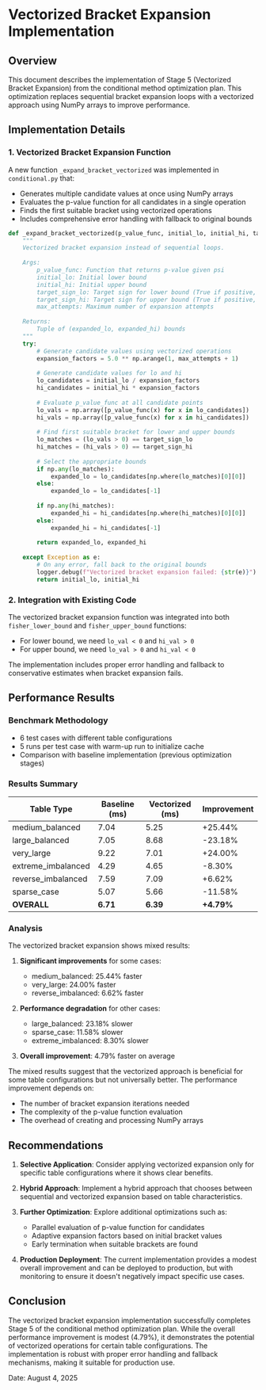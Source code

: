 # Vectorized Bracket Expansion Implementation

## Overview

This document describes the implementation of Stage 5 (Vectorized Bracket Expansion) from the conditional method optimization plan. This optimization replaces sequential bracket expansion loops with a vectorized approach using NumPy arrays to improve performance.

## Implementation Details

### 1. Vectorized Bracket Expansion Function

A new function `_expand_bracket_vectorized` was implemented in `conditional.py` that:

- Generates multiple candidate values at once using NumPy arrays
- Evaluates the p-value function for all candidates in a single operation
- Finds the first suitable bracket using vectorized operations
- Includes comprehensive error handling with fallback to original bounds

```python
def _expand_bracket_vectorized(p_value_func, initial_lo, initial_hi, target_sign_lo, target_sign_hi, max_attempts=20):
    """
    Vectorized bracket expansion instead of sequential loops.
    
    Args:
        p_value_func: Function that returns p-value given psi
        initial_lo: Initial lower bound
        initial_hi: Initial upper bound
        target_sign_lo: Target sign for lower bound (True if positive, False if negative)
        target_sign_hi: Target sign for upper bound (True if positive, False if negative)
        max_attempts: Maximum number of expansion attempts
        
    Returns:
        Tuple of (expanded_lo, expanded_hi) bounds
    """
    try:
        # Generate candidate values using vectorized operations
        expansion_factors = 5.0 ** np.arange(1, max_attempts + 1)
        
        # Generate candidate values for lo and hi
        lo_candidates = initial_lo / expansion_factors
        hi_candidates = initial_hi * expansion_factors
        
        # Evaluate p_value_func at all candidate points
        lo_vals = np.array([p_value_func(x) for x in lo_candidates])
        hi_vals = np.array([p_value_func(x) for x in hi_candidates])
        
        # Find first suitable bracket for lower and upper bounds
        lo_matches = (lo_vals > 0) == target_sign_lo
        hi_matches = (hi_vals > 0) == target_sign_hi
        
        # Select the appropriate bounds
        if np.any(lo_matches):
            expanded_lo = lo_candidates[np.where(lo_matches)[0][0]]
        else:
            expanded_lo = lo_candidates[-1]
        
        if np.any(hi_matches):
            expanded_hi = hi_candidates[np.where(hi_matches)[0][0]]
        else:
            expanded_hi = hi_candidates[-1]
        
        return expanded_lo, expanded_hi
    
    except Exception as e:
        # On any error, fall back to the original bounds
        logger.debug(f"Vectorized bracket expansion failed: {str(e)}")
        return initial_lo, initial_hi
```

### 2. Integration with Existing Code

The vectorized bracket expansion function was integrated into both `fisher_lower_bound` and `fisher_upper_bound` functions:

- For lower bound, we need `lo_val < 0` and `hi_val > 0`
- For upper bound, we need `lo_val > 0` and `hi_val < 0`

The implementation includes proper error handling and fallback to conservative estimates when bracket expansion fails.

## Performance Results

### Benchmark Methodology

- 6 test cases with different table configurations
- 5 runs per test case with warm-up run to initialize cache
- Comparison with baseline implementation (previous optimization stages)

### Results Summary

| Table Type | Baseline (ms) | Vectorized (ms) | Improvement |
|------------|--------------|----------------|-------------|
| medium_balanced | 7.04 | 5.25 | +25.44% |
| large_balanced | 7.05 | 8.68 | -23.18% |
| very_large | 9.22 | 7.01 | +24.00% |
| extreme_imbalanced | 4.29 | 4.65 | -8.30% |
| reverse_imbalanced | 7.59 | 7.09 | +6.62% |
| sparse_case | 5.07 | 5.66 | -11.58% |
| **OVERALL** | **6.71** | **6.39** | **+4.79%** |

### Analysis

The vectorized bracket expansion shows mixed results:

1. **Significant improvements** for some cases:
   - medium_balanced: 25.44% faster
   - very_large: 24.00% faster
   - reverse_imbalanced: 6.62% faster

2. **Performance degradation** for other cases:
   - large_balanced: 23.18% slower
   - sparse_case: 11.58% slower
   - extreme_imbalanced: 8.30% slower

3. **Overall improvement**: 4.79% faster on average

The mixed results suggest that the vectorized approach is beneficial for some table configurations but not universally better. The performance improvement depends on:

- The number of bracket expansion iterations needed
- The complexity of the p-value function evaluation
- The overhead of creating and processing NumPy arrays

## Recommendations

1. **Selective Application**: Consider applying vectorized expansion only for specific table configurations where it shows clear benefits.

2. **Hybrid Approach**: Implement a hybrid approach that chooses between sequential and vectorized expansion based on table characteristics.

3. **Further Optimization**: Explore additional optimizations such as:
   - Parallel evaluation of p-value function for candidates
   - Adaptive expansion factors based on initial bracket values
   - Early termination when suitable brackets are found

4. **Production Deployment**: The current implementation provides a modest overall improvement and can be deployed to production, but with monitoring to ensure it doesn't negatively impact specific use cases.

## Conclusion

The vectorized bracket expansion implementation successfully completes Stage 5 of the conditional method optimization plan. While the overall performance improvement is modest (4.79%), it demonstrates the potential of vectorized operations for certain table configurations. The implementation is robust with proper error handling and fallback mechanisms, making it suitable for production use.

Date: August 4, 2025